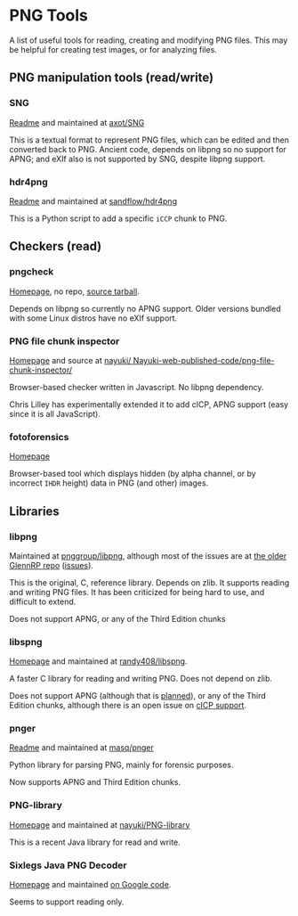 # PNG Tools

A list of useful tools for reading, creating and modifying PNG files.
This may be helpful for creating test images, or for analyzing files.

## PNG manipulation tools (read/write)

### SNG

[Readme](https://github.com/axot/SNG#readme) and maintained at [axot/SNG](https://github.com/axot/SNG)

This is a textual format to represent PNG files, which can be edited and then converted back to PNG.
Ancient code, depends on libpng so no support for APNG; and eXIf also is not supported by SNG, despite libpng support.

### hdr4png

[Readme](https://github.com/sandflow/hdr4png/blob/master/README.md) and maintained at [sandflow/hdr4png](https://github.com/sandflow/hdr4png)

This is a Python script to add a specific `iCCP` chunk to PNG.

## Checkers (read)

### pngcheck

[Homepage](http://www.libpng.org/pub/png/apps/pngcheck.html), no repo, [source tarball](http://www.libpng.org/pub/png/src/pngcheck-3.0.3.tar.gz).

Depends on libpng so currently no APNG support. Older versions bundled with some Linux distros have no eXIf support.

### PNG file chunk inspector

[Homepage](https://www.nayuki.io/page/png-file-chunk-inspector) and source at [nayuki/
Nayuki-web-published-code/png-file-chunk-inspector/](https://github.com/nayuki/Nayuki-web-published-code/tree/master/png-file-chunk-inspector)

Browser-based checker written in Javascript. No libpng dependency.

Chris Lilley has experimentally extended it to add cICP, APNG support (easy since it is all JavaScript).

### fotoforensics

[Homepage](https://fotoforensics.com/)

Browser-based tool which displays hidden (by alpha channel, or by incorrect `IHDR` height) data in PNG (and other) images.

## Libraries

### libpng

Maintained at [pnggroup/libpng](https://github.com/pnggroup/libpng/),
although most of the issues are at [the older GlennRP repo](https://github.com/glennrp/libpng)
([issues](https://github.com/glennrp/libpng/issues)).

This is the original, C, reference library. Depends on zlib. It supports reading and writing PNG files. It has been criticized for being hard to use, and difficult to extend.

Does not support APNG, or any of the Third Edition chunks

### libspng

[Homepage](https://libspng.org/) and maintained at [randy408/libspng](https://github.com/randy408/libspng).

A faster C library for reading and writing PNG. Does not depend on zlib.

Does not support APNG (although that is [planned](https://github.com/randy408/libspng/issues/4)), or any of the Third Edition chunks,
although there is an open issue on [cICP support](https://github.com/randy408/libspng/issues/218).

### pnger

[Readme](https://github.com/masq/pnger#readme) and maintained at [masq/pnger](https://github.com/masq/pnger#readme)

Python library for parsing PNG, mainly for forensic purposes.

Now supports APNG and Third Edition chunks.

### PNG-library

[Homepage](https://www.nayuki.io/page/png-library) and maintained at [nayuki/PNG-library](https://github.com/nayuki/PNG-library)

This is a recent Java library for read and write.

### Sixlegs Java PNG Decoder

[Homepage](https://code.google.com/archive/p/javapng/) and maintained [on Google code](https://code.google.com/archive/p/javapng/source).

Seems to support reading only.

